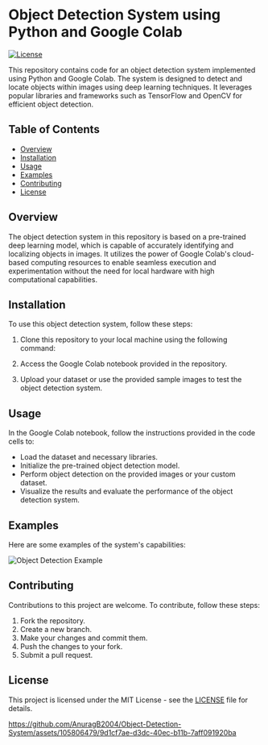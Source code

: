 # Object Detection System using Python and Google Colab

[![License](https://img.shields.io/badge/license-MIT-blue.svg)](https://opensource.org/licenses/MIT)

This repository contains code for an object detection system implemented using Python and Google Colab. The system is designed to detect and locate objects within images using deep learning techniques. It leverages popular libraries and frameworks such as TensorFlow and OpenCV for efficient object detection.

## Table of Contents
- [Overview](#overview)
- [Installation](#installation)
- [Usage](#usage)
- [Examples](#examples)
- [Contributing](#contributing)
- [License](#license)

## Overview

The object detection system in this repository is based on a pre-trained deep learning model, which is capable of accurately identifying and localizing objects in images. It utilizes the power of Google Colab's cloud-based computing resources to enable seamless execution and experimentation without the need for local hardware with high computational capabilities.

## Installation

To use this object detection system, follow these steps:

1. Clone this repository to your local machine using the following command:

2. Access the Google Colab notebook provided in the repository.

3. Upload your dataset or use the provided sample images to test the object detection system.

## Usage

In the Google Colab notebook, follow the instructions provided in the code cells to:

- Load the dataset and necessary libraries.
- Initialize the pre-trained object detection model.
- Perform object detection on the provided images or your custom dataset.
- Visualize the results and evaluate the performance of the object detection system.

## Examples

Here are some examples of the system's capabilities:

![Object Detection Example](/examples/example1.png)

## Contributing

Contributions to this project are welcome. To contribute, follow these steps:

1. Fork the repository.
2. Create a new branch.
3. Make your changes and commit them.
4. Push the changes to your fork.
5. Submit a pull request.

## License

This project is licensed under the MIT License - see the [LICENSE](LICENSE) file for details.

https://github.com/AnuragB2004/Object-Detection-System/assets/105806479/9d1cf7ae-d3dc-40ec-b11b-7aff091920ba
